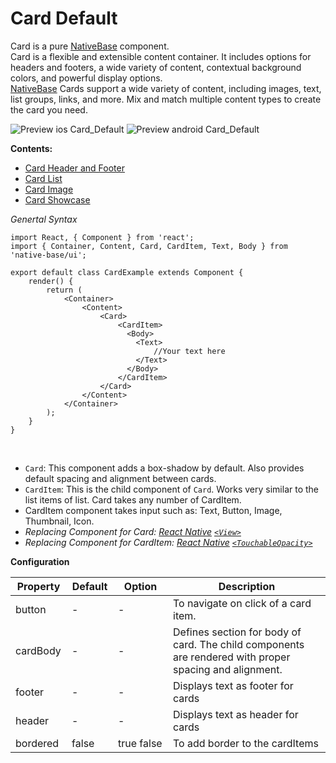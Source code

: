# Card Default

Card is a pure [NativeBase](https://nativebase.io/) component.<br />
Card is a flexible and extensible content container. It includes options for headers and footers, a wide variety of content, contextual background colors, and powerful display options. <br />
[NativeBase](https://nativebase.io/) Cards support a wide variety of content, including images, text, list groups, links, and more. Mix and match multiple content types to create the card you need.

![Preview ios Card_Default](https://github.com/GeekyAnts/NativeBase-KitchenSink/raw/master/screenshots/ios/basicCard.png)
![Preview android Card_Default](https://github.com/GeekyAnts/NativeBase-KitchenSink/raw/master/screenshots/android/basicCard.png)

  **Contents:**
  * [Card Header and Footer](COMPONENTS.md#Card_Header_and_Footer)
  * [Card List](COMPONENTS.md#Card_List)
  * [Card Image](COMPONENTS.md#Card_Image)
  * [Card Showcase](COMPONENTS.md#Card_Showcase)

*Genertal Syntax*

<pre class="line-numbers"><code class="language-jsx">import React, { Component } from 'react';
import { Container, Content, Card, CardItem, Text, Body } from 'native-base/ui';
​
export default class CardExample extends Component {
    render() {
        return (
            &lt;Container>
                &lt;Content>
                    &lt;Card>
                        &lt;CardItem>
                          &lt;Body>
                            &lt;Text>
                                //Your text here
                            &lt;/Text>
                          &lt;/Body>
                        &lt;/CardItem>
                    &lt;/Card>
                &lt;/Content>
            &lt;/Container>
        );
    }
}</code></pre><br />

* <code>Card</code>: This component adds a box-shadow by default. Also provides default spacing and alignment between cards.
* <code>CardItem</code>: This is the child component of <code>Card</code>. Works very similar to the list items of list. Card takes any number of CardItem.
* CardItem component takes input such as: Text, Button, Image, Thumbnail, Icon.
* *Replacing Component for Card: [React Native](https://facebook.github.io/react-native/)  [<code>&lt;View></code>](https://facebook.github.io/react-native/docs/view.html)*
* *Replacing Component for CardItem: [React Native](https://facebook.github.io/react-native/)  [<code>&lt;TouchableOpacity></code>](https://facebook.github.io/react-native/docs/touchableopacity.html)*

**Configuration**

<table class = "table table-bordered">
        <thead>
            <tr>
                <th>Property</th>
                <th>Default</th>
                <th>Option</th>
                <th width="50%">Description</th>
            </tr>
        </thead>
        <tbody>
            <tr>
                <td>button</td>
                <td> - </td>
                <td> - </td>
                <td>To navigate on click of a card item.</td>
            </tr>
            <tr>
                <td>cardBody</td>
                <td> - </td>
                <td> - </td>
                <td>Defines section for body of card. The child components are rendered with proper spacing and alignment.</td>
            </tr>
            <tr>
                <td>footer</td>
                <td> - </td>
                <td> - </td>
                <td>
                    Displays text as footer for cards
                </td>
            </tr>
            <tr>
                <td>header</td>
                <td> - </td>
                <td> - </td>
                <td>
                    Displays text as header for cards
                </td>
            </tr>
            <tr>
                <td>bordered</td>
                <td> false </td>
                <td> true false </td>
                <td>
                    To add border to the cardItems
                </td>
            </tr>
        </tbody>
    </table><br />
